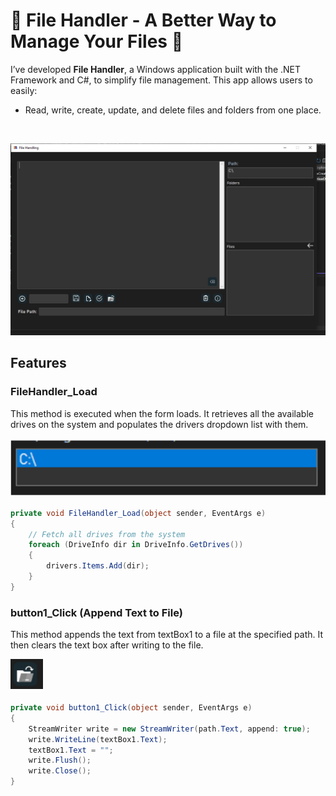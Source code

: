 # 📁 File Handler - A Better Way to Manage Your Files 📁

I’ve developed **File Handler**, a Windows application built with the .NET Framework and C#, to simplify file management. This app allows users to easily:
- Read, write, create, update, and delete files and folders from one place.

<br>

![alt text](ReadMe_Media/img1.png)

## Features

### FileHandler_Load
This method is executed when the form loads. It retrieves all the available drives on the system and populates the drivers dropdown list with them.

![alt text](ReadMe_Media/img2.png)

```csharp
private void FileHandler_Load(object sender, EventArgs e)
{
    // Fetch all drives from the system
    foreach (DriveInfo dir in DriveInfo.GetDrives())
    {
        drivers.Items.Add(dir);
    }
}
```

### button1_Click (Append Text to File)

This method appends the text from textBox1 to a file at the specified path. It then
clears the text box after writing to the file.

![alt text](ReadMe_Media/img3.png)

```csharp
private void button1_Click(object sender, EventArgs e)
{
    StreamWriter write = new StreamWriter(path.Text, append: true);
    write.WriteLine(textBox1.Text);
    textBox1.Text = "";
    write.Flush();
    write.Close();
}
```

